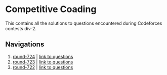 # Competitive Coading

This contains all the solutions to questions encountered during Codeforces contests div-2.

## Navigations

1. [round-724](./723-Div-2) |  [link to questions](https://codeforces.com/contest/1536)
1. [round-723](./723-Div-2) |  [link to questions](https://codeforces.com/contest/1526)
1. [round-722](./722-Div-2) |  [link to questions](https://codeforces.com/contest/1529)


